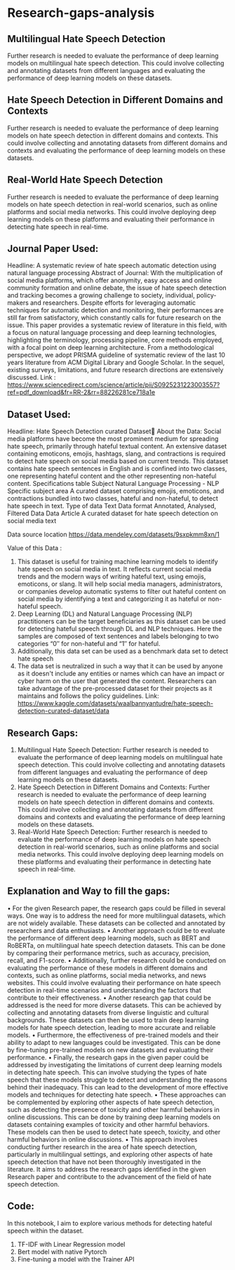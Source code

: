 # Research-gaps-analysis
## Multilingual Hate Speech Detection

Further research is needed to evaluate the performance of deep learning models on multilingual hate speech detection. This could involve collecting and annotating datasets from different languages and evaluating the performance of deep learning models on these datasets.

## Hate Speech Detection in Different Domains and Contexts

Further research is needed to evaluate the performance of deep learning models on hate speech detection in different domains and contexts. This could involve collecting and annotating datasets from different domains and contexts and evaluating the performance of deep learning models on these datasets.

## Real-World Hate Speech Detection

Further research is needed to evaluate the performance of deep learning models on hate speech detection in real-world scenarios, such as online platforms and social media networks. This could involve deploying deep learning models on these platforms and evaluating their performance in detecting hate speech in real-time.


## Journal Paper Used: 
Headline: A systematic review of hate speech automatic detection using natural language processing
Abstract of Journal: 
With the multiplication of social media platforms, which offer anonymity, easy access and online community formation and online debate, the issue of hate speech detection and tracking becomes a growing challenge to society, individual, policy-makers and researchers. Despite efforts for leveraging automatic techniques for automatic detection and monitoring, their performances are still far from satisfactory, which constantly calls for future research on the issue. This paper provides a systematic review of literature in this field, with a focus on natural language processing and deep learning technologies, highlighting the terminology, processing pipeline, core methods employed, with a focal point on deep learning architecture. From a methodological perspective, we adopt PRISMA guideline of systematic review of the last 10 years literature from ACM Digital Library and Google Scholar. In the sequel, existing surveys, limitations, and future research directions are extensively discussed.
Link : https://www.sciencedirect.com/science/article/pii/S0925231223003557?ref=pdf_download&fr=RR-2&rr=88226281ce718a1e


## Dataset Used:
Headline: Hate Speech Detection curated Dataset🤬
About the Data: Social media platforms have become the most prominent medium for spreading hate speech, primarily through hateful textual content. An extensive dataset containing emoticons, emojis, hashtags, slang, and contractions is required to detect hate speech on social media based on current trends. This dataset contains hate speech sentences in English and is confined into two classes, one representing hateful content and the other representing non-hateful content.
	Specifications table
Subject	Natural Language Processing - NLP
Specific subject area	A curated dataset comprising emojis, emoticons, and contractions bundled into two classes, hateful and non-hateful, to detect hate speech in text.
Type of data	Text
Data format	Annotated, Analysed, Filtered Data
Data Article	A curated dataset for hate speech detection on social media text

Data source location	https://data.mendeley.com/datasets/9sxpkmm8xn/1

Value of this Data :
1.	This dataset is useful for training machine learning models to identify hate speech on social media in text. It reflects current social media trends and the modern ways of writing hateful text, using emojis, emoticons, or slang. It will help social media managers, administrators, or companies develop automatic systems to filter out hateful content on social media by identifying a text and categorizing it as hateful or non-hateful speech.
2.	Deep Learning (DL) and Natural Language Processing (NLP) practitioners can be the target beneficiaries as this dataset can be used for detecting hateful speech through DL and NLP techniques. Here the samples are composed of text sentences and labels belonging to two categories “0″ for non-hateful and “1″ for hateful.
3.	Additionally, this data set can be used as a benchmark data set to detect hate speech
4.	The data set is neutralized in such a way that it can be used by anyone as it doesn't include any entities or names which can have an impact or cyber harm on the user that generated the content. Researchers can take advantage of the pre-processed dataset for their projects as it maintains and follows the policy guidelines.
Link: 
https://www.kaggle.com/datasets/waalbannyantudre/hate-speech-detection-curated-dataset/data

 
## Research Gaps: 
1.	Multilingual Hate Speech Detection: 
Further research is needed to evaluate the performance of deep learning models on multilingual hate speech detection. This could involve collecting and annotating datasets from different languages and evaluating the performance of deep learning models on these datasets.
2.	Hate Speech Detection in Different Domains and Contexts:
Further research is needed to evaluate the performance of deep learning models on hate speech detection in different domains and contexts. This could involve collecting and annotating datasets from different domains and contexts and evaluating the performance of deep learning models on these datasets.
3.	Real-World Hate Speech Detection: 
Further research is needed to evaluate the performance of deep learning models on hate speech detection in real-world scenarios, such as online platforms and social media networks. This could involve deploying deep learning models on these platforms and evaluating their performance in detecting hate speech in real-time.


## Explanation and Way to fill the gaps:
•	For the given Research paper, the research gaps could be filled in several ways. One way is to address the need for more multilingual datasets, which are not widely available. These datasets can be collected and annotated by researchers and data enthusiasts.
•	Another approach could be to evaluate the performance of different deep learning models, such as BERT and RoBERTa, on multilingual hate speech detection datasets. This can be done by comparing their performance metrics, such as accuracy, precision, recall, and F1-score.
•	Additionally, further research could be conducted on evaluating the performance of these models in different domains and contexts, such as online platforms, social media networks, and news websites. This could involve evaluating their performance on hate speech detection in real-time scenarios and understanding the factors that contribute to their effectiveness.
•	Another research gap that could be addressed is the need for more diverse datasets. This can be achieved by collecting and annotating datasets from diverse linguistic and cultural backgrounds. These datasets can then be used to train deep learning models for hate speech detection, leading to more accurate and reliable models.
•	Furthermore, the effectiveness of pre-trained models and their ability to adapt to new languages could be investigated. This can be done by fine-tuning pre-trained models on new datasets and evaluating their performance.
•	Finally, the research gaps in the given paper could be addressed by investigating the limitations of current deep learning models in detecting hate speech. This can involve studying the types of hate speech that these models struggle to detect and understanding the reasons behind their inadequacy. This can lead to the development of more effective models and techniques for detecting hate speech.
•	These approaches can be complemented by exploring other aspects of hate speech detection, such as detecting the presence of toxicity and other harmful behaviors in online discussions. This can be done by training deep learning models on datasets containing examples of toxicity and other harmful behaviors. These models can then be used to detect hate speech, toxicity, and other harmful behaviors in online discussions.
•	This approach involves conducting further research in the area of hate speech detection, particularly in multilingual settings, and exploring other aspects of hate speech detection that have not been thoroughly investigated in the literature. It aims to address the research gaps identified in the given Research paper and contribute to the advancement of the field of hate speech detection.


## Code: 
In this notebook, I aim to explore various methods for detecting hateful speech within the dataset.
1.	TF-IDF with Linear Regression model
2.	Bert model with native Pytorch
3.	Fine-tuning a model with the Trainer API

